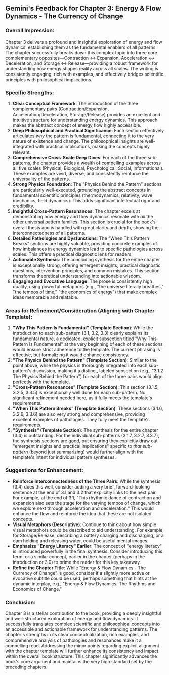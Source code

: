
## Gemini's Feedback for Chapter 3: Energy & Flow Dynamics - The Currency of Change

### Overall Impression:

Chapter 3 delivers a profound and insightful exploration of energy and flow dynamics, establishing them as the fundamental enablers of all patterns. The chapter successfully breaks down this complex topic into three core complementary opposites—Contraction ↔ Expansion, Acceleration ↔ Deceleration, and Storage ↔ Release—providing a robust framework for understanding how energy shapes reality across all scales. The writing is consistently engaging, rich with examples, and effectively bridges scientific principles with philosophical implications.

### Specific Strengths:

1.  **Clear Conceptual Framework**: The introduction of the three complementary pairs (Contraction/Expansion, Acceleration/Deceleration, Storage/Release) provides an excellent and intuitive structure for understanding energy dynamics. This approach makes the abstract concept of energy flow highly accessible.
2.  **Deep Philosophical and Practical Significance**: Each section effectively articulates *why* the pattern is fundamental, connecting it to the very nature of existence and change. The philosophical insights are well-integrated with practical implications, making the concepts highly relevant.
3.  **Comprehensive Cross-Scale Deep Dives**: For each of the three sub-patterns, the chapter provides a wealth of compelling examples across all five scales (Physical, Biological, Psychological, Social, Informational). These examples are vivid, diverse, and consistently reinforce the universality of the patterns.
4.  **Strong Physics Foundation**: The "Physics Behind the Pattern" sections are particularly well-executed, grounding the abstract concepts in fundamental scientific principles (thermodynamics, relativity, wave mechanics, field dynamics). This adds significant intellectual rigor and credibility.
5.  **Insightful Cross-Pattern Resonances**: The chapter excels at demonstrating how energy and flow dynamics resonate with *all* the other universal pattern families. This section is crucial for the book's overall thesis and is handled with great clarity and depth, showing the interconnectedness of all patterns.
6.  **Detailed Pathologies and Dysfunctions**: The "When This Pattern Breaks" sections are highly valuable, providing concrete examples of how imbalances in energy dynamics lead to specific pathologies across scales. This offers a practical diagnostic lens for readers.
7.  **Actionable Synthesis**: The concluding synthesis for the entire chapter is exceptionally strong, offering emergent insights, practical diagnostic questions, intervention principles, and common mistakes. This section transforms theoretical understanding into actionable wisdom.
8.  **Engaging and Evocative Language**: The prose is consistently high quality, using powerful metaphors (e.g., "the universe literally breathes," "the tempos of time," "the economics of energy") that make complex ideas memorable and relatable.

### Areas for Refinement/Consideration (Aligning with Chapter Template):

1.  **"Why This Pattern Is Fundamental" (Template Section)**: While the introduction to each sub-pattern (3.1, 3.2, 3.3) clearly explains its fundamental nature, a dedicated, explicit subsection titled "Why This Pattern Is Fundamental" at the very beginning of each of these sections would ensure strict adherence to the template. The current phrasing is effective, but formalizing it would enhance consistency.
2.  **"The Physics Behind the Pattern" (Template Section)**: Similar to the point above, while the physics is thoroughly integrated into each sub-pattern's discussion, making it a distinct, labeled subsection (e.g., "3.1.2 The Physics Behind the Pattern") for each of the three pairs would align perfectly with the template.
3.  **"Cross-Pattern Resonances" (Template Section)**: This section (3.1.5, 3.2.5, 3.3.5) is exceptionally well done for each sub-pattern. No significant refinement needed here, as it fully meets the template's requirements.
4.  **"When This Pattern Breaks" (Template Section)**: These sections (3.1.6, 3.2.6, 3.3.6) are also very strong and comprehensive, providing excellent examples of pathologies. They fully meet the template's requirements.
5.  **"Synthesis" (Template Section)**: The synthesis for the entire chapter (3.4) is outstanding. For the individual sub-patterns (3.1.7, 3.2.7, 3.3.7), the synthesis sections are good, but ensuring they explicitly draw out "emergent insights and practical implications" specific to *that sub-pattern* (beyond just summarizing) would further align with the template's intent for individual pattern syntheses.

### Suggestions for Enhancement:

*   **Reinforce Interconnectedness of the Three Pairs**: While the synthesis (3.4) does this well, consider adding a very brief, forward-looking sentence at the end of 3.1 and 3.2 that explicitly links to the next pair. For example, at the end of 3.1, "This rhythmic dance of contraction and expansion also sets the stage for the varying tempos of change, which we explore next through acceleration and deceleration." This would enhance the flow and reinforce the idea that these are not isolated concepts.
*   **Visual Metaphors (Descriptive)**: Continue to think about how simple visual metaphors could be described to aid understanding. For example, for Storage/Release, describing a battery charging and discharging, or a dam holding and releasing water, could be useful mental images.
*   **Emphasize "Energy Literacy" Earlier**: The concept of "energy literacy" is introduced powerfully in the final synthesis. Consider introducing this term, or a similar concept, earlier in the chapter (perhaps in the introduction or 3.0) to prime the reader for this key takeaway.
*   **Refine the Chapter Title**: While "Energy & Flow Dynamics - The Currency of Change" is good, consider if a slightly more active or evocative subtitle could be used, perhaps something that hints at the dynamic interplay, e.g., "Energy & Flow Dynamics: The Rhythms and Economics of Change."

### Conclusion:

Chapter 3 is a stellar contribution to the book, providing a deeply insightful and well-structured exploration of energy and flow dynamics. It successfully translates complex scientific and philosophical concepts into an accessible and actionable framework for understanding patterns. The chapter's strengths in its clear conceptualization, rich examples, and comprehensive analysis of pathologies and resonances make it a compelling read. Addressing the minor points regarding explicit alignment with the chapter template will further enhance its consistency and impact within the overall book structure. This chapter significantly advances the book's core argument and maintains the very high standard set by the preceding chapters.
